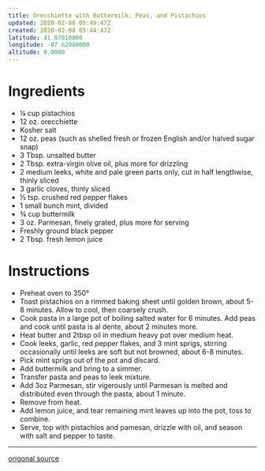 ```yaml
---
title: Orecchiette with Buttermilk, Peas, and Pistachios
updated: 2020-02-08 05:49:47Z
created: 2020-02-08 05:44:47Z
latitude: 41.87810000
longitude: -87.62980000
altitude: 0.0000
---
```


# Ingredients

* ¼ cup pistachios
* 12 oz. orecchiette
* Kosher salt
* 12 oz. peas (such as shelled fresh or frozen English and/or halved sugar snap)
* 3 Tbsp. unsalted butter
* 2 Tbsp. extra-virgin olive oil, plus more for drizzling
* 2 medium leeks, white and pale green parts only, cut in half lengthwise, thinly sliced
* 3 garlic cloves, thinly sliced
* ½ tsp. crushed red pepper flakes
* 1 small bunch mint, divided
* ¾ cup buttermilk
* 3 oz. Parmesan, finely grated, plus more for serving
* Freshly ground black pepper
* 2 Tbsp. fresh lemon juice

# Instructions

* Preheat oven to 350°
* Toast pistachios on a rimmed baking sheet until golden brown, about 5-8 minutes. Allow to cool, then coarsely crush.
* Cook pasta in a large pot of boiling salted water for 6 minutes. Add peas and cook until pasta is al dente, about 2 minutes more.
* Heat butter and 2tbsp oil in medium heavy pot over medium heat.
* Cook leeks, garlic, red pepper flakes, and 3 mint sprigs, stirring occasionally until leeks are soft but not browned, about 6-8 minutes.
* Pick mint sprigs out of the pot and discard.
* Add buttermilk and bring to a simmer.
* Transfer pasta and peas to leek mixture.
* Add 3oz Parmesan, stir vigerously until Parmesan is melted and distributed even through the pasta, about 1 minute.
* Remove from heat.
* Add lemon juice, and tear remaining mint leaves up into the pot, toss to combine.
* Serve, top with pistachios and pamesan, drizzle with oil, and season with salt and pepper to taste.

---

[origonal source](https://www.bonappetit.com/recipe/orecchiette-with-buttermilk-peas-and-pistachios)